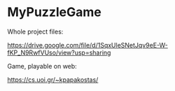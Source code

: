 # MyPuzzleGame

Whole project files:

https://drive.google.com/file/d/1SqxUleSNetJqv9eE-W-fKP_N9RwfVUso/view?usp=sharing

Game, playable on web:

https://cs.uoi.gr/~kpapakostas/

